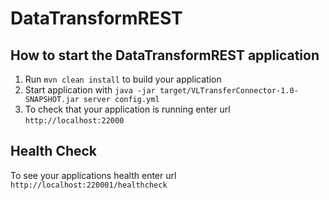 # DataTransformREST

How to start the DataTransformREST application
---

1. Run `mvn clean install` to build your application
1. Start application with `java -jar target/VLTransferConnector-1.0-SNAPSHOT.jar server config.yml`
1. To check that your application is running enter url `http://localhost:22000`

Health Check
---

To see your applications health enter url `http://localhost:220001/healthcheck`
